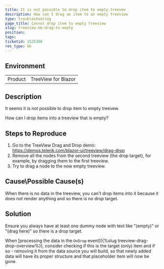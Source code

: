 ```yaml
---
title: It is not possible to drop item to empty treevew
description: How can I drag an item to an empty treeview
type: troubleshooting
page_title: Cannot drop item to empty treeview
slug: treeview-kb-drag-to-empty
position: 
tags: 
ticketid: 1525388
res_type: kb
---
```


## Environment
<table>
	<tbody>
		<tr>
			<td>Product</td>
			<td>TreeView for Blazor</td>
		</tr>
	</tbody>
</table>


## Description
It seems it is not possible to drop item to empty treevew.

How can I drop items into a treeview that is empty?

## Steps to Reproduce
1. Go to the TreeView Drag and Drop demo: https://demos.telerik.com/blazor-ui/treeview/drag-drop
1. Remove all the nodes from the second treeview (the drop target), for example, by dragging them to the first treeview.
1. Try to drag a node to the now empty treeview.

## Cause\Possible Cause(s)
When there is no data in the treeview, you can't drop items into it because it does not render anything and so there is no drop target.

## Solution
Ensure you always have at least one dummy node with text like "(empty)" or "(drag here)" so there is a drop target. 

When [processing the data in the `OnDrop` event]({%slug treeview-drag-drop-overview%}), consider checking if this is the target (only) item and if so - removing it from the data source you will build, so that newly added data will have its proper structure and that placeholder item will now be gone.
